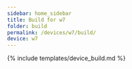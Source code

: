 ```yaml
---
sidebar: home_sidebar
title: Build for w7
folder: build
permalink: /devices/w7/build/
device: w7
---
```

{% include templates/device_build.md %}
